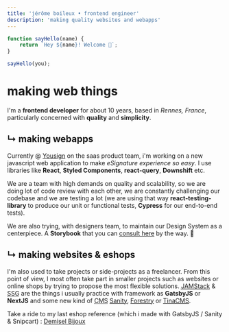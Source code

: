 ```yaml
---
title: 'jérôme boileux • frontend engineer'
description: 'making quality websites and webapps'
---
```


```javascript
function sayHello(name) {
    return `Hey ${name}! Welcome 👋`;
}

sayHello(you);
```

# making web things

I'm a **frontend developer** for about 10 years, based in *Rennes, France*, particularly concerned with **quality** and **simplicity**.

## ↳ making webapps

Currently @ [Yousign](https://yousign.com) on the saas product team, i'm working on a new javascript web application to make *eSignature experience so easy*. I use libraries like **React**, **Styled Components**, **react-query**, **Downshift** etc.

We are a team with high demands on quality and scalability, so we are doing lot of code review with each other, we are constantly challenging our codebase and we are testing a lot (we are using that way **react-testing-library** to produce our unit or functional tests, **Cypress** for our end-to-end tests).

We are also trying, with designers team, to maintain our Design System as a centerpiece. A **Storybook** that you can [consult here](https://storybook.yousign.app) by the way. 🙂

## ↳ making websites & eshops

I'm also used to take projects or side-projects as a freelancer. From this point of view, I most often take part in smaller projects such as websites or online shops by trying to propose the most flexible solutions.
[<abbr title="Javascript APIs Markup">JAMStack</abbr>](https://jamstack.wtf/) & <abbr title="Static Site Generation">SSG</abbr> are the things i usually practice with framework as **GatsbyJS** or **NextJS** and some new kind of <abbr title='Content Managing System'>CMS</abbr> [Sanity](https://www.sanity.io/), [Forestry](https://forestry.io/) or [TinaCMS](https://tinacms.org/).

Take a ride to my last eshop reference (which i made with GatsbyJS / Sanity & Snipcart) : [Demisel Bijoux](http://demiselbijoux.com/)

